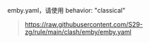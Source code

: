 emby.yaml，请使用 behavior: "classical"  
> https://raw.githubusercontent.com/S29-zg/rule/main/clash/emby/emby.yaml
